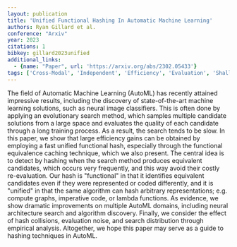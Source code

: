 ```yaml
---
layout: publication
title: 'Unified Functional Hashing In Automatic Machine Learning'
authors: Ryan Gillard et al.
conference: "Arxiv"
year: 2023
citations: 1
bibkey: gillard2023unified
additional_links:
  - {name: "Paper", url: 'https://arxiv.org/abs/2302.05433'}
tags: ['Cross-Modal', 'Independent', 'Efficiency', 'Evaluation', 'Shallow', 'Training Strategy', 'Hashing']
---
```

The field of Automatic Machine Learning (AutoML) has recently attained
impressive results, including the discovery of state-of-the-art machine
learning solutions, such as neural image classifiers. This is often done by
applying an evolutionary search method, which samples multiple candidate
solutions from a large space and evaluates the quality of each candidate
through a long training process. As a result, the search tends to be slow. In
this paper, we show that large efficiency gains can be obtained by employing a
fast unified functional hash, especially through the functional equivalence
caching technique, which we also present. The central idea is to detect by
hashing when the search method produces equivalent candidates, which occurs
very frequently, and this way avoid their costly re-evaluation. Our hash is
"functional" in that it identifies equivalent candidates even if they were
represented or coded differently, and it is "unified" in that the same
algorithm can hash arbitrary representations; e.g. compute graphs, imperative
code, or lambda functions. As evidence, we show dramatic improvements on
multiple AutoML domains, including neural architecture search and algorithm
discovery. Finally, we consider the effect of hash collisions, evaluation
noise, and search distribution through empirical analysis. Altogether, we hope
this paper may serve as a guide to hashing techniques in AutoML.
